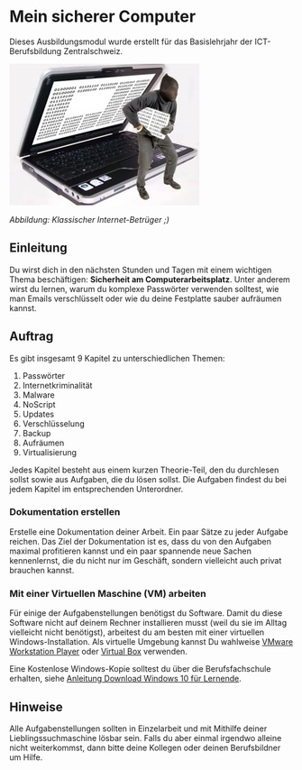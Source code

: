 # Mein sicherer Computer

Dieses Ausbildungsmodul wurde erstellt für das Basislehrjahr der ICT-Berufsbildung Zentralschweiz.

![Bild](res/betrueger.jpg)

_Abbildung: Klassischer Internet-Betrüger ;)_

## Einleitung

Du wirst dich in den nächsten Stunden und Tagen mit einem wichtigen Thema beschäftigen: **Sicherheit am Computerarbeitsplatz**. Unter anderem wirst du lernen, warum du komplexe Passwörter verwenden solltest, wie man Emails verschlüsselt oder wie du deine Festplatte sauber aufräumen kannst.

## Auftrag

Es gibt insgesamt 9 Kapitel zu unterschiedlichen Themen:

1. Passwörter
2. Internetkriminalität
3. Malware
4. NoScript
5. Updates
6. Verschlüsselung
7. Backup
8. Aufräumen
9. Virtualisierung

Jedes Kapitel besteht aus einem kurzen Theorie-Teil, den du durchlesen sollst sowie aus Aufgaben, die du lösen sollst. Die Aufgaben findest du bei jedem Kapitel im entsprechenden Unterordner.

### Dokumentation erstellen

Erstelle eine Dokumentation deiner Arbeit. Ein paar Sätze zu jeder Aufgabe reichen. Das Ziel der Dokumentation ist es, dass du von den Aufgaben maximal profitieren kannst und ein paar spannende neue Sachen kennenlernst, die du nicht nur im Geschäft, sondern vielleicht auch privat brauchen kannst.

### Mit einer Virtuellen Maschine (VM) arbeiten

Für einige der Aufgabenstellungen benötigst du Software. Damit du diese Software nicht auf deinem Rechner installieren musst (weil du sie im Alltag vielleicht nicht benötigst), arbeitest du am besten mit einer virtuellen Windows-Installation. Als virtuelle Umgebung kannst Du wahlweise [VMware Workstation Player](https://www.vmware.com/de/products/workstation-player.html) oder [Virtual Box](https://www.virtualbox.org) verwenden.

Eine Kostenlose Windows-Kopie solltest du über die Berufsfachschule erhalten, siehe [Anleitung Download Windows 10 für Lernende](https://beruf.lu.ch/-/media/Beruf/Dokumente/schulen\_berufsbildungszentren/wirtschaft\_informatik\_technik/ICT/Software\_LE/A\_Download\_Windows10\_Lernende\_V2a.pdf?la=de-CH).

## Hinweise

Alle Aufgabenstellungen sollten in Einzelarbeit und mit Mithilfe deiner Lieblingssuchmaschine lösbar sein. Falls du aber einmal irgendwo alleine nicht weiterkommst, dann bitte deine Kollegen oder deinen Berufsbildner um Hilfe.
